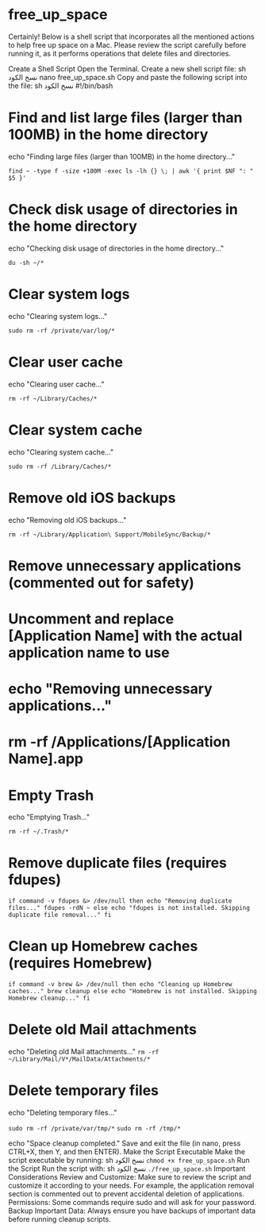 # free_up_space


Certainly! Below is a shell script that incorporates all the mentioned actions to help free up space on a Mac. Please review the script carefully before running it, as it performs operations that delete files and directories.

Create a Shell Script
Open the Terminal.
Create a new shell script file:
sh
نسخ الكود
nano free_up_space.sh
Copy and paste the following script into the file:
sh
نسخ الكود
#!/bin/bash

# Find and list large files (larger than 100MB) in the home directory
echo "Finding large files (larger than 100MB) in the home directory..."

``find ~ -type f -size +100M -exec ls -lh {} \; | awk '{ print $NF ": " $5 }'``

# Check disk usage of directories in the home directory
echo "Checking disk usage of directories in the home directory..."

```du -sh ~/*```

# Clear system logs
echo "Clearing system logs..."

```sudo rm -rf /private/var/log/*```

# Clear user cache
echo "Clearing user cache..."

```rm -rf ~/Library/Caches/*```

# Clear system cache
echo "Clearing system cache..."

```sudo rm -rf /Library/Caches/*```

# Remove old iOS backups
echo "Removing old iOS backups..."

```rm -rf ~/Library/Application\ Support/MobileSync/Backup/*```

# Remove unnecessary applications (commented out for safety)
# Uncomment and replace [Application Name] with the actual application name to use
# echo "Removing unnecessary applications..."
# rm -rf /Applications/[Application Name].app

# Empty Trash
echo "Emptying Trash..."

```rm -rf ~/.Trash/*```

# Remove duplicate files (requires fdupes)

``if command -v fdupes &> /dev/null
then
    echo "Removing duplicate files..."
    fdupes -rdN ~
else
    echo "fdupes is not installed. Skipping duplicate file removal..."
fi``

# Clean up Homebrew caches (requires Homebrew)

``if command -v brew &> /dev/null
then
    echo "Cleaning up Homebrew caches..."
    brew cleanup
else
    echo "Homebrew is not installed. Skipping Homebrew cleanup..."
fi``

# Delete old Mail attachments
echo "Deleting old Mail attachments..."
``rm -rf ~/Library/Mail/V*/MailData/Attachments/*``

# Delete temporary files
echo "Deleting temporary files..."

``sudo rm -rf /private/var/tmp/*``
``sudo rm -rf /tmp/*``

echo "Space cleanup completed."
Save and exit the file (in nano, press CTRL+X, then Y, and then ENTER).
Make the Script Executable
Make the script executable by running:
sh
نسخ الكود
``chmod +x free_up_space.sh``
Run the Script
Run the script with:
sh
نسخ الكود
``./free_up_space.sh``
Important Considerations
Review and Customize: Make sure to review the script and customize it according to your needs. For example, the application removal section is commented out to prevent accidental deletion of applications.
Permissions: Some commands require sudo and will ask for your password.
Backup Important Data: Always ensure you have backups of important data before running cleanup scripts.
